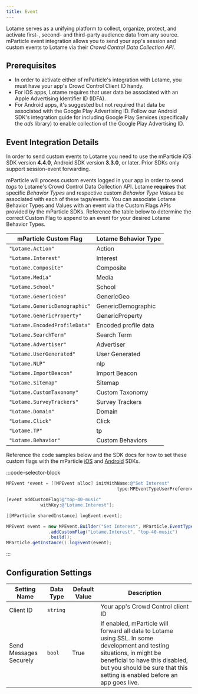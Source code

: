 ```yaml
---
title: Event
---
```


Lotame serves as a unifying platform to collect, organize, protect, and activate first-, second- and third-party audience data from any source.  mParticle event integration allows you to send your app's session and custom events to Lotame via their *Crowd Control Data Collection API*.

## Prerequisites

* In order to activate either of mParticle's integration with Lotame, you must have your app's Crowd Control Client ID handy.
* For iOS apps, Lotame requires that user data be associated with an Apple Advertising Identifier ID (IDFA).
* For Android apps, it's suggested but not required that data be associated with the Google Play Advertising ID. Follow our Android SDK's integration guide for including Google Play Services (specifically the *ads* library) to enable collection of the Google Play Advertising ID.

## Event Integration Details

<aside class="note">
In order to send custom events to Lotame you need to use the mParticle iOS SDK version <b>4.4.0</b>, Android SDK version <b>3.3.0</b>, or later. Prior SDKs only support session-event forwarding.
</aside>

mParticle will process custom events logged in your app in order to send *tags* to Lotame's Crowd Control Data Collection API. Lotame **requires** that specific *Behavior Types* and respective custom *Behavior Type Values* be associated with each of these tags/events. You can associate Lotame Behavior Types and Values with an event via the Custom Flags APIs provided by the mParticle SDKs. Reference the table below to determine the correct Custom Flag to append to an event for your desired Lotame Behavior Types.


| mParticle Custom Flag | Lotame Behavior Type
|---|---
|`"Lotame.Action"` | Action
|`"Lotame.Interest"` | Interest
|`"Lotame.Composite"` | Composite
|`"Lotame.Media"` | Media
|`"Lotame.School"` | School
|`"Lotame.GenericGeo"` | GenericGeo
|`"Lotame.GenericDemographic"` | GenericDemographic
|`"Lotame.GenericProperty"` | GenericProperty
|`"Lotame.EncodedProfileData"` | Encoded profile data
|`"Lotame.SearchTerm"` | Search Term
|`"Lotame.Advertiser"` | Advertiser
|`"Lotame.UserGenerated"` | User Generated
|`"Lotame.NLP"` | nlp
|`"Lotame.ImportBeacon"` | Import Beacon
|`"Lotame.Sitemap"` | Sitemap
|`"Lotame.CustomTaxonomy"` | Custom Taxonomy
|`"Lotame.SurveyTrackers"` | Survey Trackers
|`"Lotame.Domain"` | Domain
|`"Lotame.Click"` | Click
|`"Lotame.TP"` | tp
|`"Lotame.Behavior"` | Custom Behaviors

Reference the code samples below and the SDK docs for how to set these custom flags with the mParticle [iOS](/developers/sdk/ios/event-tracking/#custom-flags) and [Android](/developers/sdk/android/event-tracking/#custom-flags) SDKs.

:::code-selector-block
~~~objectivec
MPEvent *event = [[MPEvent alloc] initWithName:@"Set Interest"
                                          type:MPEventTypeUserPreference;

[event addCustomFlag:@"top-40-music"
             withKey:@"Lotame.Interest"];

[[MParticle sharedInstance] logEvent:event];
~~~

~~~java
MPEvent event = new MPEvent.Builder("Set Interest", MParticle.EventType.UserPreference)
                .addCustomFlag("Lotame.Interest", "top-40-music")
                .build();
MParticle.getInstance().logEvent(event);
~~~
:::


## Configuration Settings

| Setting Name |  Data Type    | Default Value  | Description |
| ---|---|---|---|
| Client ID | `string` | <unset> | Your app's Crowd Control client ID |
| Send Messages Securely | `bool` | True | If enabled, mParticle will forward all data to Lotame using SSL.  In some development and testing situations, in might be beneficial to have this disabled, but you should be sure that this setting is enabled before an app goes live. |



